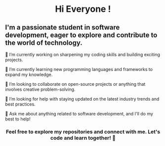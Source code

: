
<h1 align="center">Hi Everyone !</h1>
<h2 align="left">I'm a passionate student in software development, eager to explore and contribute to the world of technology.</h2>

<p align="left">🔭 I’m currently working on sharpening my coding skills and building exciting projects.</p>
<p align="left">🌱 I’m currently learning new programming languages and frameworks to expand my knowledge.</p>
<p align="left">👯 I’m looking to collaborate on open-source projects or anything that involves creative problem-solving.</p>
<p align="left">🤔 I’m looking for help with staying updated on the latest industry trends and best practices.</p>
<p align="left">💬 Ask me about anything related to software development, and I'll do my best to help!</p>



<h3 align="center">Feel free to explore my repositories and connect with me. Let's code and learn together! 🚀</h3> 

